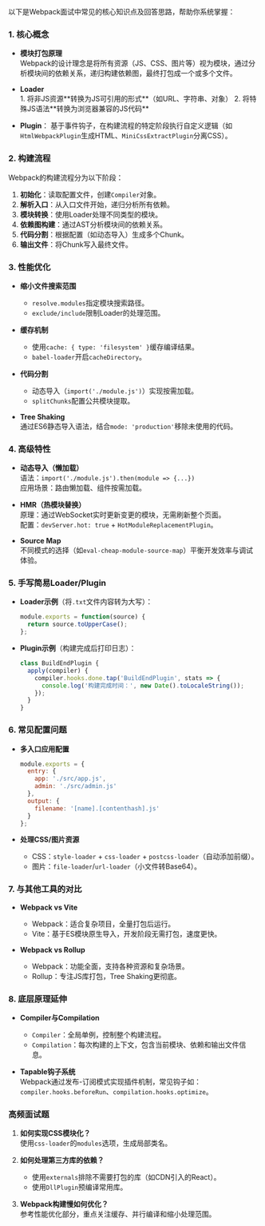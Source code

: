 以下是Webpack面试中常见的核心知识点及回答思路，帮助你系统掌握：


### **1. 核心概念**
- **模块打包原理**  
  Webpack的设计理念是将所有资源（JS、CSS、图片等）视为模块，通过分析模块间的依赖关系，递归构建依赖图，最终打包成一个或多个文件。

- <div><strong>Loader</strong></div>
    1. 将非JS资源**转换为JS可引用的形式**（如URL、字符串、对象）
    2. 将特殊JS语法**转换为浏览器兼容的JS代码**  

- **Plugin**：
基于事件钩子，在构建流程的特定阶段执行自定义逻辑（如`HtmlWebpackPlugin`生成HTML、`MiniCssExtractPlugin`分离CSS）。


### **2. 构建流程**
Webpack的构建流程分为以下阶段：
1. **初始化**：读取配置文件，创建`Compiler`对象。  
2. **解析入口**：从入口文件开始，递归分析所有依赖。  
3. **模块转换**：使用Loader处理不同类型的模块。  
4. **依赖图构建**：通过AST分析模块间的依赖关系。  
5. **代码分割**：根据配置（如动态导入）生成多个Chunk。  
6. **输出文件**：将Chunk写入最终文件。


### **3. 性能优化**
- **缩小文件搜索范围**  
  - `resolve.modules`指定模块搜索路径。  
  - `exclude/include`限制Loader的处理范围。

- **缓存机制**  
  - 使用`cache: { type: 'filesystem' }`缓存编译结果。  
  - `babel-loader`开启`cacheDirectory`。

- **代码分割**  
  - 动态导入（`import('./module.js')`）实现按需加载。  
  - `splitChunks`配置公共模块提取。

- **Tree Shaking**  
  通过ES6静态导入语法，结合`mode: 'production'`移除未使用的代码。


### **4. 高级特性**
- **动态导入（懒加载）**  
  语法：`import('./module.js').then(module => {...})`  
  应用场景：路由懒加载、组件按需加载。

- **HMR（热模块替换）**  
  原理：通过WebSocket实时更新变更的模块，无需刷新整个页面。  
  配置：`devServer.hot: true` + `HotModuleReplacementPlugin`。

- **Source Map**  
  不同模式的选择（如`eval-cheap-module-source-map`）平衡开发效率与调试体验。


### **5. 手写简易Loader/Plugin**
- **Loader示例**（将`.txt`文件内容转为大写）：  
  ```javascript
  module.exports = function(source) {
    return source.toUpperCase();
  };
  ```

- **Plugin示例**（构建完成后打印日志）：  
  ```javascript
  class BuildEndPlugin {
    apply(compiler) {
      compiler.hooks.done.tap('BuildEndPlugin', stats => {
        console.log('构建完成时间：', new Date().toLocaleString());
      });
    }
  }
  ```


### **6. 常见配置问题**
- **多入口应用配置**  
  ```javascript
  module.exports = {
    entry: {
      app: './src/app.js',
      admin: './src/admin.js'
    },
    output: {
      filename: '[name].[contenthash].js'
    }
  };
  ```

- **处理CSS/图片资源**  
  - CSS：`style-loader` + `css-loader` + `postcss-loader`（自动添加前缀）。  
  - 图片：`file-loader`/`url-loader`（小文件转Base64）。


### **7. 与其他工具的对比**
- **Webpack vs Vite**  
  - Webpack：适合复杂项目，全量打包后运行。  
  - Vite：基于ES模块原生导入，开发阶段无需打包，速度更快。

- **Webpack vs Rollup**  
  - Webpack：功能全面，支持各种资源和复杂场景。  
  - Rollup：专注JS库打包，Tree Shaking更彻底。


### **8. 底层原理延伸**
- **Compiler与Compilation**  
  - `Compiler`：全局单例，控制整个构建流程。  
  - `Compilation`：每次构建的上下文，包含当前模块、依赖和输出文件信息。

- **Tapable钩子系统**  
  Webpack通过发布-订阅模式实现插件机制，常见钩子如：  
  `compiler.hooks.beforeRun`、`compilation.hooks.optimize`。


### **高频面试题**
1. **如何实现CSS模块化？**  
   使用`css-loader`的`modules`选项，生成局部类名。

2. **如何处理第三方库的依赖？**  
   - 使用`externals`排除不需要打包的库（如CDN引入的React）。  
   - 使用`DllPlugin`预编译常用库。

3. **Webpack构建慢如何优化？**  
   参考性能优化部分，重点关注缓存、并行编译和缩小处理范围。
